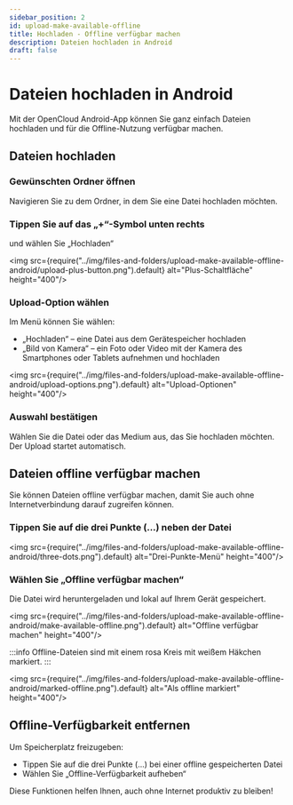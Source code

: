 ```yaml
---
sidebar_position: 2
id: upload-make-available-offline
title: Hochladen - Offline verfügbar machen
description: Dateien hochladen in Android
draft: false
---
```


# Dateien hochladen in Android

Mit der OpenCloud Android-App können Sie ganz einfach Dateien hochladen und für die Offline-Nutzung verfügbar machen.

## Dateien hochladen

### Gewünschten Ordner öffnen

Navigieren Sie zu dem Ordner, in dem Sie eine Datei hochladen möchten.

### Tippen Sie auf das „+“-Symbol unten rechts

und wählen Sie „Hochladen“

<img src={require("../img/files-and-folders/upload-make-available-offline-android/upload-plus-button.png").default} alt="Plus-Schaltfläche" height="400"/>

### Upload-Option wählen

Im Menü können Sie wählen:

- „Hochladen“ – eine Datei aus dem Gerätespeicher hochladen
- „Bild von Kamera“ – ein Foto oder Video mit der Kamera des Smartphones oder Tablets aufnehmen und hochladen

<img src={require("../img/files-and-folders/upload-make-available-offline-android/upload-options.png").default} alt="Upload-Optionen" height="400"/>

### Auswahl bestätigen

Wählen Sie die Datei oder das Medium aus, das Sie hochladen möchten. Der Upload startet automatisch.

## Dateien offline verfügbar machen

Sie können Dateien offline verfügbar machen, damit Sie auch ohne Internetverbindung darauf zugreifen können.

### Tippen Sie auf die drei Punkte (...) neben der Datei

<img src={require("../img/files-and-folders/upload-make-available-offline-android/three-dots.png").default} alt="Drei-Punkte-Menü" height="400"/>

### Wählen Sie „Offline verfügbar machen“

Die Datei wird heruntergeladen und lokal auf Ihrem Gerät gespeichert.

<img src={require("../img/files-and-folders/upload-make-available-offline-android/make-available-offline.png").default} alt="Offline verfügbar machen" height="400"/>

:::info
Offline-Dateien sind mit einem rosa Kreis mit weißem Häkchen markiert.
:::

<img src={require("../img/files-and-folders/upload-make-available-offline-android/marked-offline.png").default} alt="Als offline markiert" height="400"/>

## Offline-Verfügbarkeit entfernen

Um Speicherplatz freizugeben:

- Tippen Sie auf die drei Punkte (...) bei einer offline gespeicherten Datei
- Wählen Sie „Offline-Verfügbarkeit aufheben“

Diese Funktionen helfen Ihnen, auch ohne Internet produktiv zu bleiben!
